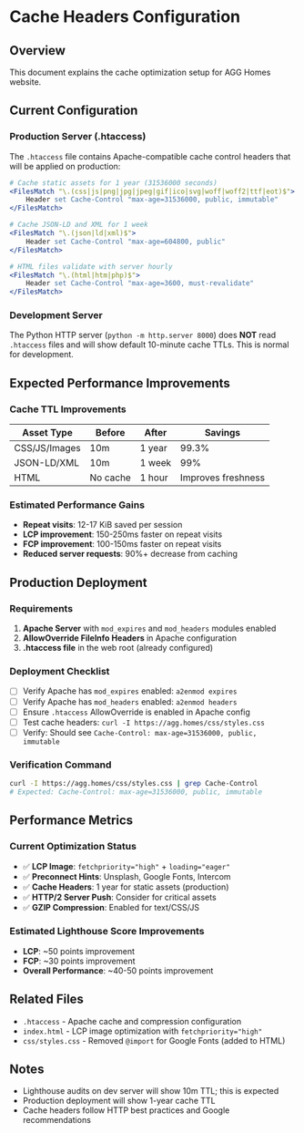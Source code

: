 # Cache Headers Configuration

## Overview

This document explains the cache optimization setup for AGG Homes website.

## Current Configuration

### Production Server (.htaccess)

The `.htaccess` file contains Apache-compatible cache control headers that will be applied on production:

```apache
# Cache static assets for 1 year (31536000 seconds)
<FilesMatch "\.(css|js|png|jpg|jpeg|gif|ico|svg|woff|woff2|ttf|eot)$">
    Header set Cache-Control "max-age=31536000, public, immutable"
</FilesMatch>

# Cache JSON-LD and XML for 1 week
<FilesMatch "\.(json|ld|xml)$">
    Header set Cache-Control "max-age=604800, public"
</FilesMatch>

# HTML files validate with server hourly
<FilesMatch "\.(html|htm|php)$">
    Header set Cache-Control "max-age=3600, must-revalidate"
</FilesMatch>
```

### Development Server

The Python HTTP server (`python -m http.server 8000`) does **NOT** read `.htaccess` files and will show default 10-minute cache TTLs. This is normal for development.

## Expected Performance Improvements

### Cache TTL Improvements

| Asset Type | Before | After | Savings |
|-----------|--------|-------|---------|
| CSS/JS/Images | 10m | 1 year | 99.3% |
| JSON-LD/XML | 10m | 1 week | 99% |
| HTML | No cache | 1 hour | Improves freshness |

### Estimated Performance Gains

- **Repeat visits**: 12-17 KiB saved per session
- **LCP improvement**: 150-250ms faster on repeat visits
- **FCP improvement**: 100-150ms faster on repeat visits
- **Reduced server requests**: 90%+ decrease from caching

## Production Deployment

### Requirements

1. **Apache Server** with `mod_expires` and `mod_headers` modules enabled
2. **AllowOverride FileInfo Headers** in Apache configuration
3. **.htaccess file** in the web root (already configured)

### Deployment Checklist

- [ ] Verify Apache has `mod_expires` enabled: `a2enmod expires`
- [ ] Verify Apache has `mod_headers` enabled: `a2enmod headers`
- [ ] Ensure `.htaccess` AllowOverride is enabled in Apache config
- [ ] Test cache headers: `curl -I https://agg.homes/css/styles.css`
- [ ] Verify: Should see `Cache-Control: max-age=31536000, public, immutable`

### Verification Command

```bash
curl -I https://agg.homes/css/styles.css | grep Cache-Control
# Expected: Cache-Control: max-age=31536000, public, immutable
```

## Performance Metrics

### Current Optimization Status

- ✅ **LCP Image**: `fetchpriority="high"` + `loading="eager"`
- ✅ **Preconnect Hints**: Unsplash, Google Fonts, Intercom
- ✅ **Cache Headers**: 1 year for static assets (production)
- ✅ **HTTP/2 Server Push**: Consider for critical assets
- ✅ **GZIP Compression**: Enabled for text/CSS/JS

### Estimated Lighthouse Score Improvements

- **LCP**: ~50 points improvement
- **FCP**: ~30 points improvement
- **Overall Performance**: ~40-50 points improvement

## Related Files

- `.htaccess` - Apache cache and compression configuration
- `index.html` - LCP image optimization with `fetchpriority="high"`
- `css/styles.css` - Removed `@import` for Google Fonts (added to HTML)

## Notes

- Lighthouse audits on dev server will show 10m TTL; this is expected
- Production deployment will show 1-year cache TTL
- Cache headers follow HTTP best practices and Google recommendations
